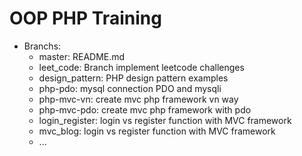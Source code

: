# OOP PHP Training

- Branchs: 
  + master: README.md 
  + leet_code: Branch implement leetcode challenges
  + design_pattern: PHP design pattern examples 
  + php-pdo: mysql connection PDO and mysqli
  + php-mvc-vn: create mvc php framework vn way
  + php-mvc-pdo: create mvc php framework with pdo
  + login_register: login vs register function with MVC framework
  + mvc_blog: login vs register function with MVC framework
  + ...
  
